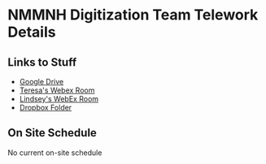 # NMMNH Digitization Team Telework Details

## Links to Stuff

* [Google Drive](https://drive.google.com/drive/folders/1Fol3x_1L2UOc0PoMQKS7ldOrofJACL09)
* [Teresa's Webex Room](https://meetingsamer.webex.com/meet/teresa.mayfield-mey)
* [Lindsey's WebEx Room](https://lindseyfrederick.my.webex.com/lindseyfrederick)
* [Dropbox Folder](https://www.dropbox.com/sh/8zugvi63twzqx78/AACQ00eshy08aj6kRLv2UZvya?dl=0)

## On Site Schedule

No current on-site schedule
